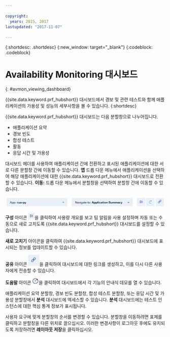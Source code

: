 ```yaml
---

copyright:
  years: 2015, 2017
lastupdated: "2017-11-07"

---
```


{:shortdesc: .shortdesc}
{:new_window: target="_blank"}
{:codeblock: .codeblock}

# Availability Monitoring 대시보드
{: #avmon_viewing_dashboard}

{{site.data.keyword.prf_hubshort}} 대시보드에서 경보 및 관련 테스트와 함께 애플리케이션의 가용성 및 성능의 세부사항을 볼 수 있습니다.
{:shortdesc}

{{site.data.keyword.prf_hubshort}} 대시보드는 다음 분할창으로 나누어집니다. 

-   애플리케이션 요약
-   경보 빈도 
-   합성 테스트
-   활동
-   응답 시간 및 가용성

대시보드 헤더를 사용하여 애플리케이션 간에 전환하고 표시된 애플리케이션에 대한 서로 다른 분할창 간에 이동할 수 있습니다. **앱** 드롭 다운 메뉴에서 애플리케이션을 선택하여 해당 애플리케이션에 대한 {{site.data.keyword.prf_hubshort}} 대시보드로 전환할 수 있습니다. **이동:** 드롭 다운 메뉴에서 분할창을 선택하여 분할창 간에 이동할 수 있습니다. 

![앱 메뉴, 이동 대상 메뉴, 구성 아이콘, 새로 고치기 아이콘 및 공유 아이콘이 있는 Availability Monitoring 대시보드 헤더.](images/avmon_dash_header.png)

**구성** 아이콘 ![구성 아이콘](images/config_icn_white_smll.jpg)을 클릭하여 사용량 개요를 보고 팀 알림을 사용 설정하며 자동 또는 수동으로 새로 고치도록 {{site.data.keyword.prf_hubshort}} 대시보드를 설정할 수 있습니다. 

**새로 고치기** 아이콘을 클릭하여 {{site.data.keyword.prf_hubshort}} 대시보드에 표시되는 정보를 업데이트할 수 있습니다. 

**공유** 아이콘 ![공유 아이콘](images/avmon_icn_share.png)을 클릭하여 대시보드에 대한 링크를 생성하고, 이를 다시 다른 사용자에게 전송할 수 있습니다. 

**도움말** 아이콘 ![도움말 아이콘](images/help_icn_white_sml.jpg)을 클릭하여 대시보드에서 각 기능의 안내식 데모를 열 수 있습니다. 

애플리케이션 요약 분할창, 경보 빈도 분할창, 합성 테스트 분할창, 또는 응답 시간 및 가용성 분할창에서 **분석** 대시보드에 액세스할 수 있습니다. **분석** 대시보드에는 테스트 인스턴스에 대한 핵심 통계 정보가 표시됩니다.

사용자 요구에 맞게 분할창의 순서를 변경할 수 있습니다. 분할창을 이동하려면 표제를 클릭하고 분할창을 다른 위치로 끌으십시오. 이러한 변경사항이 로그아웃 후에도 유지되도록 저장하려면 **레이아웃 저장**을 클릭하십시오.
